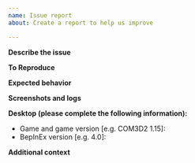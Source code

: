 ```yaml
---
name: Issue report
about: Create a report to help us improve

---
```


**Describe the issue**
<!--- A clear and concise description of what the issue is. -->

**To Reproduce**
<!--- A short description of what you did for the issue to happen. -->

**Expected behavior**
<!--- A clear and concise description of what you expected to happen. -->

**Screenshots and logs**
<!--- Include a console log (`output_log.txt` and/or `preloader_xxx_xxx.log`), if the error is visible there. -->
<!--- If not possible, include a screenshot of the error. -->

**Desktop (please complete the following information):**
 - Game and game version [e.g. COM3D2 1.15]: 
 - BepInEx version [e.g. 4.0]: 

**Additional context**
<!--- Add any other context about the problem here. -->

